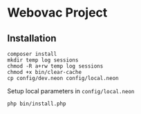 Webovac Project
=================

Installation
------------
[comment]: # (Still another comment)
```
composer install
mkdir temp log sessions
chmod -R a+rw temp log sessions
chmod +x bin/clear-cache
cp config/dev.neon config/local.neon 
```
Setup local parameters in `config/local.neon`
```
php bin/install.php
```


